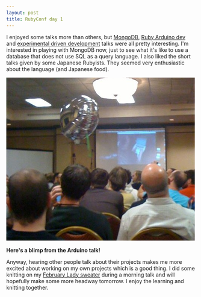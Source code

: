 ```yaml
---
layout: post
title: RubyConf day 1
---
```


I enjoyed some talks more than others, but [MongoDB](http://www.mongodb.org/display/DOCS/Home), [Ruby Arduino dev](http://github.com/atduskgreg/rad) and [experimental driven development](http://vanity.labnotes.org/) talks were all pretty interesting.  I'm interested in playing with MongoDB now, just to see what it's like to use a database that does not use SQL as a query language.  I also liked the short talks given by some Japanese Rubyists.  They seemed very enthusiastic about the language (and Japanese food).  
<div class="image_and_caption">
  <p><img src="/images/rubyconf_day1.jpg" alt="It's a Blimp" title="It's a blimp!"/></p>
  <b>Here's a blimp from the Arduino talk!</b> 
</div>

Anyway, hearing other people talk about their projects makes me more excited about working on my own projects which is a good thing.  I did some knitting on my [February Lady sweater](http://www.flintknits.com/blog/?p=151) during a morning talk and will hopefully make some more headway tomorrow.  I enjoy the learning and knitting together.  